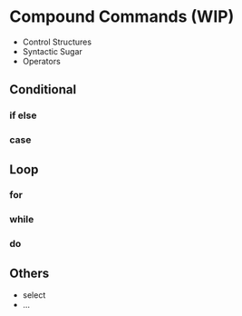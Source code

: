 # Compound Commands (WIP)

- Control Structures
- Syntactic Sugar
- Operators

## Conditional

### if else

### case

## Loop

### for

### while

### do

## Others

- select
- …
